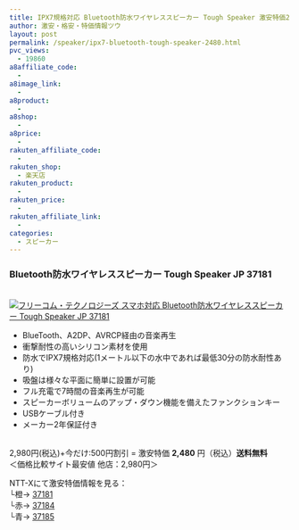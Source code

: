 ```yaml
---
title: IPX7規格対応 Bluetooth防水ワイヤレススピーカー Tough Speaker 激安特価2,480円！送料無料！
author: 激安・格安・特価情報ツウ
layout: post
permalink: /speaker/ipx7-bluetooth-tough-speaker-2480.html
pvc_views:
  - 19860
a8affiliate_code:
  - 
a8image_link:
  - 
a8product:
  - 
a8shop:
  - 
a8price:
  - 
rakuten_affiliate_code:
  - 
rakuten_shop:
  - 楽天店
rakuten_product:
  - 
rakuten_price:
  - 
rakuten_affiliate_link:
  - 
categories:
  - スピーカー
---
```

### Bluetooth防水ワイヤレススピーカー Tough Speaker JP 37181

<div class="img-bg2 img_L">
  <a href="http://px.a8.net/svt/ejp?a8mat=ZYP6S+8IMA3E+S1Q+BWGDT&#038;a8ejpredirect=http://nttxstore.jp/_II_FC14750436" target="_blank"><br /> <img border="0" alt="フリーコム・テクノロジーズ スマホ対応 Bluetooth防水ワイヤレススピーカー Tough Speaker JP 37181" src="http://i2.wp.com/image.nttxstore.jp/l2_images/F/FC/FC14750436.jpg?w=120" data-recalc-dims="1" /></a>
</div>

<!--more-->

  * BlueTooth、A2DP、AVRCP経由の音楽再生
  * 衝撃耐性の高いシリコン素材を使用
  * 防水でIPX7規格対応(1メートル以下の水中であれば最低30分の防水耐性あり)
  * 吸盤は様々な平面に簡単に設置が可能
  * フル充電で7時間の音楽再生が可能
  * スピーカーボリュームのアップ・ダウン機能を備えたファンクションキー
  * USBケーブル付き
  * メーカー2年保証付き

<br clear="all" />2,980円(税込)+今だけ:500円割引 = 激安特価 <span class="tokka-price"><strong>2,480</strong></span> 円（税込）**送料無料**  
＜価格比較サイト最安値 他店：2,980円＞  
  
NTT-Xにて激安特価情報を見る：  
└橙→ <span class="fs150p"><a href="http://px.a8.net/svt/ejp?a8mat=ZYP6S+8IMA3E+S1Q+BWGDT&#038;a8ejpredirect=http://nttxstore.jp/_II_FC14750436" target="_blank">37181</a></span>  
└赤→ <span class="fs150p"><a href="http://px.a8.net/svt/ejp?a8mat=ZYP6S+8IMA3E+S1Q+BWGDT&#038;a8ejpredirect=http://nttxstore.jp/_II_FC14794584" target="_blank">37184</a></span>  
└青→ <span class="fs150p"><a href="http://px.a8.net/svt/ejp?a8mat=ZYP6S+8IMA3E+S1Q+BWGDT&#038;a8ejpredirect=http://nttxstore.jp/_II_FC14794585" target="_blank">37185</a></span>
